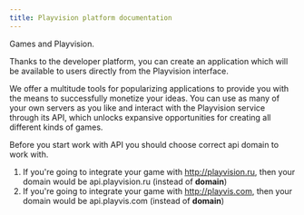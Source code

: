 ```yaml
---
title: Playvision platform documentation
---
```


Games and Playvision. 

Thanks to the developer platform, 
you can create an application which will be available to users directly from the Playvision interface.

We offer a multitude tools for popularizing applications to provide you with the means to successfully monetize your ideas. 
You can use as many of your own servers as you like and interact with the Playvision service through its API, 
which unlocks expansive opportunities for creating all different kinds of games.

Before you start work with API you should choose correct api domain to work with.

1. If you're going to integrate your game with http://playvision.ru, then your domain would be api.playvision.ru (instead of **domain**)
2. If you're going to integrate your game with http://playvis.com, then your domain would be api.playvis.com (instead of **domain**)
